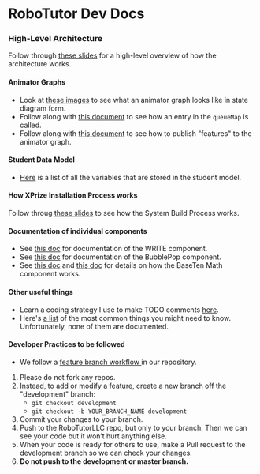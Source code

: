 # RoboTutor Dev Docs


### High-Level Architecture
Follow through [these slides](https://docs.google.com/presentation/d/1aYhuYrvfDt1mmqlsfI_TCanWVKqywG-euNVGjZ4Kwn4/edit?usp=sharing) for a high-level overview of how the architecture works.



#### Animator Graphs
- Look at [these images](https://drive.google.com/drive/folders/1rHqBC5_aGb7NrNjdL7lgm8z43-6Y3bPh) to see what an animator graph looks like in state diagram form.
- Follow along with [this document](https://docs.google.com/document/d/1WG6C3wKL-UL72X3ANHvtt5Yz89lWf2ijWGnxI5DcF1A/edit#heading=h.plk4k4ssrpp0) to see how an entry in the `queueMap` is called.
- Follow along with [this document](https://docs.google.com/document/d/1qhevkDbn7Bv9MO5SJt4udGXPgpWWfzEJEOnv1W1YTtA/edit#) to see how to publish "features" to the animator graph.


#### Student Data Model
- [Here](https://docs.google.com/document/d/1G3Ev8L3cRdMiV5jmnm3JrVShbFeOQKuDSWqMWXfWTt0/edit#) is a list of all the variables that are stored in the student model.

#### How XPrize Installation Process works
Follow throug [these slides](https://docs.google.com/presentation/d/1eXESVDWKcZsDOPJ1yRm-zi6KgF8DtFroOJtUVM0OkdQ/edit#slide=id.p) to see how the System Build Process works.



#### Documentation of individual components
- See [this doc](https://docs.google.com/document/d/1Ss1oqgr8xI6Q_k3OjBEMnkZPAFwPiWwyMXC49rz8nt0/edit) for documentation of the WRITE component.
- See [this doc](https://docs.google.com/document/d/1YTZiQavbtHnTHD38-JlMCs08m7knb8QnsvryEfCItx0/edit) for documentation of the BubblePop component.
- See [this doc](https://docs.google.com/document/d/162bHV7LsszAvT2ehfpk5IwA2QUQpw7f3EwA_DMF9F08/edit#heading=h.svv2thg275va) and [this doc](https://docs.google.com/document/d/162bHV7LsszAvT2ehfpk5IwA2QUQpw7f3EwA_DMF9F08/edit#heading=h.svv2thg275va) for details on how the BaseTen Math component works.



#### Other useful things
- Learn a coding strategy I use to make TODO comments [here](https://docs.google.com/document/d/15UEfdJw6MXRogx7gKiw07lI_auZNXz6n886I6dFli7A/edit#).
- Here's [a list](https://docs.google.com/document/d/1JS9Q4wUUM56wd7vVOQ5aZKFJrlbfMYIg9sRK1prReaI/edit) of the most common things you might need to know. Unfortunately, none of them are documented.


#### Developer Practices to be followed
- We follow a [ feature branch workflow ](https://www.atlassian.com/git/tutorials/comparing-workflows/feature-branch-workflow) in our repository.

1. Please do not fork any repos.
2. Instead, to add or modify a feature, create a new branch off the "development" branch:
    - `git checkout development`
    -  `git checkout -b YOUR_BRANCH_NAME development`
3. Commit your changes to your branch.
4. Push to the RoboTutorLLC repo, but only to your branch.  Then we can see your code but it won’t hurt anything else.
5. When your code is ready for others to use, make a Pull request to the development branch so we can check your changes.
6. **Do not push to the development or master branch.**

